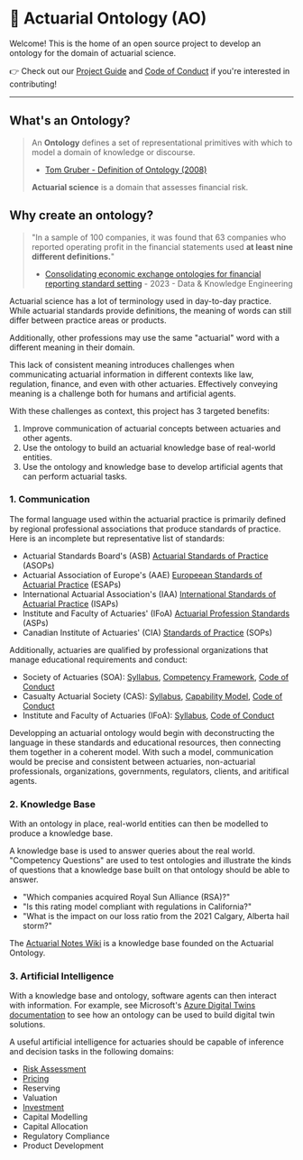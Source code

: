# 🔺 Actuarial Ontology (AO)
Welcome! This is the home of an open source project to develop an ontology for the domain of actuarial science.

👉 Check out our [Project Guide](https://github.com/Actuarial-Notes/Actuarial-Ontology/blob/main/Project%20Guide.md) and [Code of Conduct](https://github.com/Actuarial-Notes/Actuarial-Ontology/blob/main/Code%20of%20Conduct.md) if you're interested in contributing!

---

## What's an Ontology?
> An **Ontology** defines a set of representational primitives with which to model a domain of knowledge or discourse.
> - [Tom Gruber - Definition of Ontology (2008)](https://tomgruber.org/writing/definition-of-ontology/)
>
> **Actuarial science** is a domain that assesses financial risk.



## Why create an ontology?
> "In a sample of 100 companies, it was found that 63 companies who reported operating profit in the financial statements used **at least nine different definitions.**"
> - [Consolidating economic exchange ontologies for financial reporting standard setting](https://www.sciencedirect.com/science/article/pii/S0169023X23000083#fn2) - 2023 - Data & Knowledge Engineering

Actuarial science has a lot of terminology used in day-to-day practice. While actuarial standards provide definitions, the meaning of words can still differ between practice areas or products.

Additionally, other professions may use the same "actuarial" word with a different meaning in their domain.

This lack of consistent meaning introduces challenges when communicating actuarial information in different contexts like law, regulation, finance, and even with other actuaries. Effectively conveying meaning is a challenge both for humans and artificial agents.

With these challenges as context, this project has 3 targeted benefits:
1. Improve communication of actuarial concepts between actuaries and other agents.
2. Use the ontology to build an actuarial knowledge base of real-world entities.
3. Use the ontology and knowledge base to develop artificial agents that can perform actuarial tasks.


### 1. Communication
The formal language used within the actuarial practice is primarily defined by regional professional associations that produce standards of practice. Here is an incomplete but representative list of standards:

- Actuarial Standards Board's (ASB) [Actuarial Standards of Practice ](http://www.actuarialstandardsboard.org/standards-of-practice/) (ASOPs)
- Actuarial Association of Europe's (AAE) [Europeean Standards of Actuarial Practice](https://actuary.eu/about-the-aae/european-standards-of-actuarial-practice/) (ESAPs)
- International Actuarial Association's (IAA) [International Standards of Actuarial Practice](https://www.actuaries.org/iaa/IAA/Publications/ISAPs/IAA/Publications/05ISAPs.aspx?hkey=334b21a7-a3ac-4e0e-8294-3cbc755ab14a) (ISAPs)
- Institute and Faculty of Actuaries' (IFoA) [Actuarial Profession Standards](https://actuaries.org.uk/standards/standards-and-guidance/professional-standards-directory/) (ASPs)
- Canadian Institute of Actuaries' (CIA) [Standards of Practice](https://www.cia-ica.ca/publications/standards-of-practice) (SOPs) 

Additionally, actuaries are qualified by professional organizations that manage educational requirements and conduct: 
- Society of Actuaries (SOA): [Syllabus](https://www.soa.org/education/exam-req/edu-fsa-req/), [Competency Framework](https://www.soa.org/professional-development/competency-framework/), [Code of Conduct](https://www.soa.org/about/governance/about-code-of-professional-conduct/)
- Casualty Actuarial Society (CAS): [Syllabus](https://www.casact.org/credential-requirements), [Capability Model](https://www.casact.org/professional-education/cas-capability-model), [Code of Conduct](https://www.casact.org/exams-admissions/resources/principles-and-policies-candidates)
- Institute and Faculty of Actuaries (IFoA): [Syllabus](https://actuaries.org.uk/curriculum/), [Code of Conduct](https://actuaries.org.uk/media/p3vdcokt/actuaries-code-v3-1.pdf)

Developping an actuarial ontology would begin with deconstructing the language in these standards and educational resources, then connecting them together in a coherent model. With such a model, communication would be precise and consistent between actuaries, non-actuarial professionals, organizations, governments, regulators, clients, and aritifical agents.

### 2. Knowledge Base
With an ontology in place, real-world entities can then be modelled to produce a knowledge base.

A knowledge base is used to answer queries about the real world. "Competency Questions" are used to test ontologies and illustrate the kinds of questions that a knowledge base built on that ontology should be able to answer.
- "Which companies acquired Royal Sun Alliance (RSA)?"
- "Is this rating model compliant with regulations in California?"
- "What is the impact on our loss ratio from the 2021 Calgary, Alberta hail storm?"

The [Actuarial Notes Wiki](https://wiki.actuarialnotes.com/Actuarial+Notes+Wiki) is a knowledge base founded on the Actuarial Ontology.

### 3. Artificial Intelligence
With a knowledge base and ontology, software agents can then interact with information. For example, see Microsoft's [Azure Digital Twins documentation](https://learn.microsoft.com/en-us/azure/digital-twins/concepts-ontologies) to see how an ontology can be used to build digital twin solutions.

A useful artificial intelligence for actuaries should be capable of inference and decision tasks in the following domains:
- [Risk Assessment](https://wiki.actuarialnotes.com/Tools/Techniques/Risk+Assessment)
- [Pricing](https://wiki.actuarialnotes.com/Tools/Techniques/Insurance+Pricing)
- Reserving
- Valuation
- [Investment](https://wiki.actuarialnotes.com/Concepts/Investment#Determining+Value)
- Capital Modelling
- Capital Allocation
- Regulatory Compliance
- Product Development

